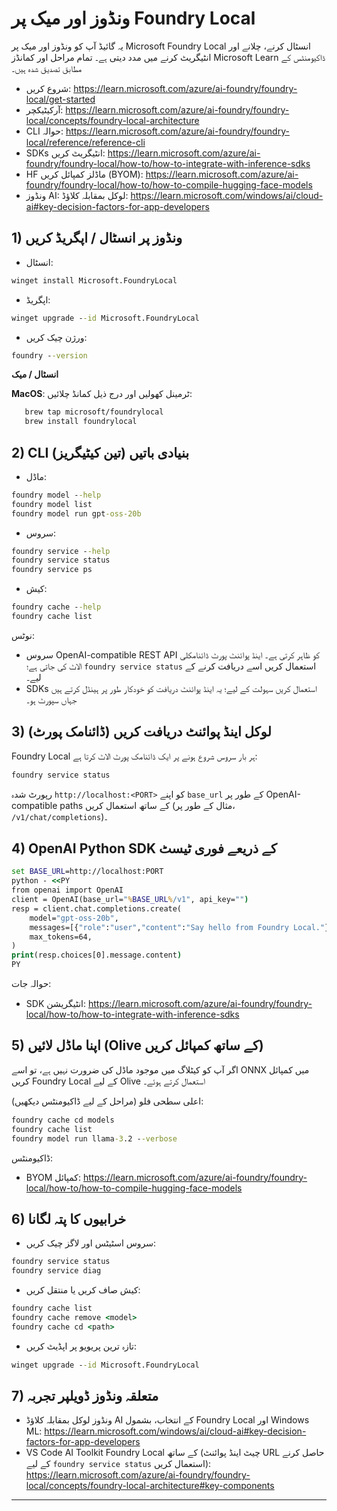 <!--
CO_OP_TRANSLATOR_METADATA:
{
  "original_hash": "02b037f55de779607eb12edcc7a7fcf2",
  "translation_date": "2025-09-26T18:18:06+00:00",
  "source_file": "Module07/foundrylocal.md",
  "language_code": "ur"
}
-->
# ونڈوز اور میک پر Foundry Local

یہ گائیڈ آپ کو ونڈوز اور میک پر Microsoft Foundry Local انسٹال کرنے، چلانے اور انٹیگریٹ کرنے میں مدد دیتی ہے۔ تمام مراحل اور کمانڈز Microsoft Learn ڈاکیومنٹس کے مطابق تصدیق شدہ ہیں۔

- شروع کریں: https://learn.microsoft.com/azure/ai-foundry/foundry-local/get-started
- آرکیٹیکچر: https://learn.microsoft.com/azure/ai-foundry/foundry-local/concepts/foundry-local-architecture
- CLI حوالہ: https://learn.microsoft.com/azure/ai-foundry/foundry-local/reference/reference-cli
- SDKs انٹیگریٹ کریں: https://learn.microsoft.com/azure/ai-foundry/foundry-local/how-to/how-to-integrate-with-inference-sdks
- HF ماڈلز کمپائل کریں (BYOM): https://learn.microsoft.com/azure/ai-foundry/foundry-local/how-to/how-to-compile-hugging-face-models
- ونڈوز AI: لوکل بمقابلہ کلاؤڈ: https://learn.microsoft.com/windows/ai/cloud-ai#key-decision-factors-for-app-developers

## 1) ونڈوز پر انسٹال / اپگریڈ کریں

- انسٹال:
```cmd
winget install Microsoft.FoundryLocal
```
- اپگریڈ:
```cmd
winget upgrade --id Microsoft.FoundryLocal
```
- ورژن چیک کریں:
```cmd
foundry --version
```
     
**انسٹال / میک**

**MacOS**: 
ٹرمینل کھولیں اور درج ذیل کمانڈ چلائیں:
```bash
   brew tap microsoft/foundrylocal
   brew install foundrylocal
```

## 2) CLI بنیادی باتیں (تین کیٹیگریز)

- ماڈل:
```cmd
foundry model --help
foundry model list
foundry model run gpt-oss-20b
```
- سروس:
```cmd
foundry service --help
foundry service status
foundry service ps
```
- کیش:
```cmd
foundry cache --help
foundry cache list
```

نوٹس:
- سروس OpenAI-compatible REST API کو ظاہر کرتی ہے۔ اینڈ پوائنٹ پورٹ ڈائنامکلی الاٹ کی جاتی ہے؛ `foundry service status` استعمال کریں اسے دریافت کرنے کے لیے۔
- SDKs استعمال کریں سہولت کے لیے؛ یہ اینڈ پوائنٹ دریافت کو خودکار طور پر ہینڈل کرتے ہیں جہاں سپورٹ ہو۔

## 3) لوکل اینڈ پوائنٹ دریافت کریں (ڈائنامک پورٹ)

Foundry Local ہر بار سروس شروع ہونے پر ایک ڈائنامک پورٹ الاٹ کرتا ہے:
```cmd
foundry service status
```
رپورٹ شدہ `http://localhost:<PORT>` کو اپنے `base_url` کے طور پر OpenAI-compatible paths کے ساتھ استعمال کریں (مثال کے طور پر، `/v1/chat/completions`)۔

## 4) OpenAI Python SDK کے ذریعے فوری ٹیسٹ

```cmd
set BASE_URL=http://localhost:PORT
python - <<PY
from openai import OpenAI
client = OpenAI(base_url="%BASE_URL%/v1", api_key="")
resp = client.chat.completions.create(
    model="gpt-oss-20b",
    messages=[{"role":"user","content":"Say hello from Foundry Local."}],
    max_tokens=64,
)
print(resp.choices[0].message.content)
PY
```
حوالہ جات:
- SDK انٹیگریشن: https://learn.microsoft.com/azure/ai-foundry/foundry-local/how-to/how-to-integrate-with-inference-sdks

## 5) اپنا ماڈل لائیں (Olive کے ساتھ کمپائل کریں)

اگر آپ کو کیٹلاگ میں موجود ماڈل کی ضرورت نہیں ہے، تو اسے ONNX میں کمپائل کریں Foundry Local کے لیے Olive استعمال کرتے ہوئے۔

اعلی سطحی فلو (مراحل کے لیے ڈاکیومنٹس دیکھیں):
```cmd
foundry cache cd models
foundry cache list
foundry model run llama-3.2 --verbose
```
ڈاکیومنٹس:
- BYOM کمپائل: https://learn.microsoft.com/azure/ai-foundry/foundry-local/how-to/how-to-compile-hugging-face-models

## 6) خرابیوں کا پتہ لگانا

- سروس اسٹیٹس اور لاگز چیک کریں:
```cmd
foundry service status
foundry service diag
```
- کیش صاف کریں یا منتقل کریں:
```cmd
foundry cache list
foundry cache remove <model>
foundry cache cd <path>
```
- تازہ ترین پریویو پر اپڈیٹ کریں:
```cmd
winget upgrade --id Microsoft.FoundryLocal
```

## 7) متعلقہ ونڈوز ڈویلپر تجربہ

- ونڈوز لوکل بمقابلہ کلاؤڈ AI کے انتخاب، بشمول Foundry Local اور Windows ML:
  https://learn.microsoft.com/windows/ai/cloud-ai#key-decision-factors-for-app-developers
- VS Code AI Toolkit Foundry Local کے ساتھ (چیٹ اینڈ پوائنٹ URL حاصل کرنے کے لیے `foundry service status` استعمال کریں):
  https://learn.microsoft.com/azure/ai-foundry/foundry-local/concepts/foundry-local-architecture#key-components

---

